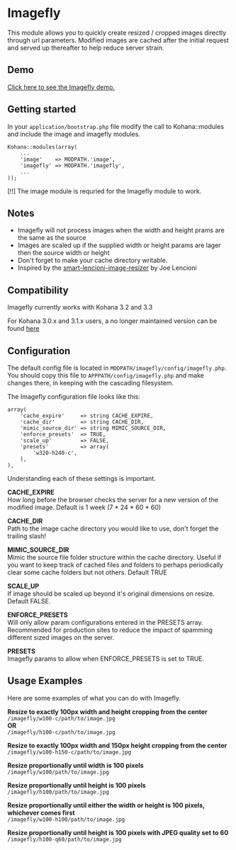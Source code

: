 # Imagefly

This module allows you to quickly create resized / cropped images directly through url parameters. Modified images are cached after the initial request and served up thereafter to help reduce server strain.

## Demo

[Click here to see the Imagefly demo.](http://www.fkportfolio.com/playground/imagefly-demo)

## Getting started

In your `application/bootstrap.php` file modify the call to Kohana::modules and include the image and imagefly modules.

    Kohana::modules(array(
        ...
        'image'    => MODPATH.'image',
        'imagefly' => MODPATH.'imagefly',
        ...
    ));

[!!] The image module is requried for the Imagefly module to work.

## Notes

* Imagefly will not process images when the width and height prams are the same as the source
* Images are scaled up if the supplied width or height params are lager then the source width or height 
* Don't forget to make your cache directory writable.
* Inspired by the [smart-lencioni-image-resizer](http://code.google.com/p/smart-lencioni-image-resizer/) by Joe Lencioni

## Compatibility

Imagefly currently works with Kohana 3.2 and 3.3

For Kohana 3.0.x and 3.1.x users, a no longer maintained version can be found [here](http://code.google.com/p/kohana-3-imagefly/)

## Configuration

The default config file is located in `MODPATH/imagefly/config/imagefly.php`.  You should copy this file to `APPPATH/config/imagefly.php` and make changes there, in keeping with the cascading filesystem.

The Imagefly configuration file looks like this:

    array(
        'cache_expire'     => string CACHE_EXPIRE,
        'cache_dir'        => string CACHE_DIR,
        'mimic_source_dir' => string MIMIC_SOURCE_DIR,
        'enforce_presets'  => TRUE,
        'scale_up'         => FALSE,
        'presets'          => array(
            'w320-h240-c',
        ),
    ),
	
Understanding each of these settings is important.

**CACHE_EXPIRE**  
How long before the browser checks the server for a new version of the modified image. Default is 1 week (7 * 24 * 60 * 60)

**CACHE_DIR**  
Path to the image cache directory you would like to use, don't forget the trailing slash!

**MIMIC_SOURCE_DIR**  
Mimic the source file folder structure within the cache directory. Useful if you want to keep track of cached files and folders to perhaps  periodically clear some cache folders but not others. Default TRUE

**SCALE_UP**  
If image should be scaled up beyond it's original dimensions on resize. Default FALSE.

**ENFORCE_PRESETS**  
Will only allow param configurations entered in the PRESETS array. Recommended for production sites to reduce the impact of spamming different sized images on the server.

**PRESETS**  
Imagefly params to allow when ENFORCE_PRESETS is set to TRUE.

## Usage Examples

Here are some examples of what you can do with Imagefly.

**Resize to exactly 100px width and height cropping from the center**  
`/imagefly/w100-c/path/to/image.jpg`  
**OR**  
`/imagefly/h100-c/path/to/image.jpg`

**Resize to exactly 100px width and 150px height cropping from the center**  
`/imagefly/w100-h150-c/path/to/image.jpg`

**Resize proportionally until width is 100 pixels**  
`/imagefly/w100/path/to/image.jpg`

**Resize proportionally until height is 100 pixels**  
`/imagefly/h100/path/to/image.jpg`

**Resize proportionally until either the width or height is 100 pixels, whichever comes first**  
`/imagefly/w100-h100/path/to/image.jpg`

**Resize proportionally until height is 100 pixels with JPEG quality set to 60**  
`/imagefly/h100-q60/path/to/image.jpg`
